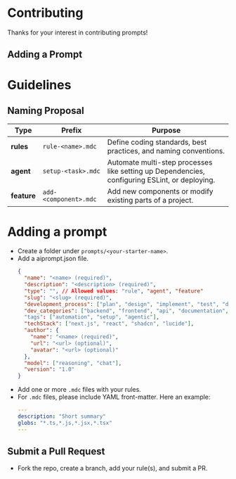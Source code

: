# Contributing

Thanks for your interest in contributing prompts!

## Adding a Prompt

# Guidelines

## **Naming Proposal**

| Type | Prefix | Purpose |
| --- | --- | --- |
| **rules** | `rule-<name>.mdc` | Define coding standards, best practices, and naming conventions. |
| **agent** | `setup-<task>.mdc` | Automate multi-step processes like setting up Dependencies, configuring ESLint, or deploying. |
| **feature** | `add-<component>.mdc` | Add new components or modify existing parts of a project. |


# Adding a prompt

- Create a folder under `prompts/<your-starter-name>`.
- Add a aiprompt.json file.
  ```json
  {
    "name": "<name> (required)",
    "description": "<description> (required)",
    "type": "", // Allowed values: "rule", "agent", "feature"
    "slug": "<slug> (required)",
    "development_process": ["plan", "design", "implement", "test", "deploy"],
    "dev_categories": ["backend", "frontend", "api", "documentation", "db"]
    "tags": ["automation", "setup", "agentic"],
    "techStack": ["next.js", "react", "shadcn", "lucide"],
    "author": {
      "name": "<name> (required)",
      "url": "<url> (optional)",
      "avatar": "<url> (optional)"
    },
    "model": ["reasoning", "chat"],
    "version": "1.0"
  }
  ```
- Add one or more `.mdc` files with your rules.
- For `.mdc` files, please include YAML front-matter. Here an example:
  ```yaml
  ---
  description: "Short summary"
  globs: "*.ts,*.js,*.jsx,*.tsx"
  ---

## Submit a Pull Request

- Fork the repo, create a branch, add your rule(s), and submit a PR.

